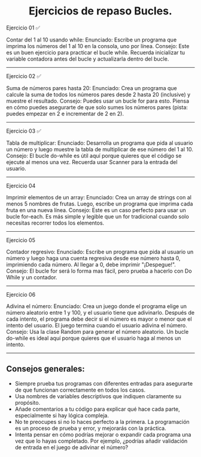 <p align="cener" width="350">      
<h1 align="center" > Ejercicios de repaso Bucles.</h1>
</p>



Ejercicio 01 ✅

Contar del 1 al 10 usando while:
Enunciado: Escribe un programa que imprima los números del 1 al 10 en la consola, uno por línea.
Consejo: Este es un buen ejercicio para practicar el bucle while. Recuerda inicializar tu variable 
contadora antes del bucle y actualizarla dentro del bucle.

**************************************************************************************************************************************

Ejercicio 02 ✅ 

Suma de números pares hasta 20:
Enunciado: Crea un programa que calcule la suma de todos los números pares desde 2 hasta 20 (inclusive) y
muestre el resultado.
Consejo: Puedes usar un bucle for para esto. Piensa en cómo puedes asegurarte de que solo sumes los
números pares (pista: puedes empezar en 2 e incrementar de 2 en 2).

***************************************************************************************************************

Ejercicio 03 ✅

Tabla de multiplicar:
Enunciado: Desarrolla un programa que pida al usuario un número y luego muestre la tabla de multiplicar de
ese número del 1 al 10.
Consejo: El bucle do-while es útil aquí porque quieres que el código se ejecute al menos una vez. Recuerda
usar Scanner para la entrada del usuario.

***************************************************************************************************************

Ejercicio 04  

Imprimir elementos de un array:
Enunciado: Crea un array de strings con al menos 5 nombres de frutas. Luego, escribe un programa que imprima
cada fruta en una nueva línea.
Consejo: Este es un caso perfecto para usar un bucle for-each. Es más simple y legible que un for tradicional
cuando solo necesitas recorrer todos los elementos.

***************************************************************************************************************

Ejercicio 05 

Contador regresivo:
Enunciado: Escribe un programa que pida al usuario un número y luego haga una cuenta regresiva desde ese número
hasta 0, imprimiendo cada número. Al llegar a 0, debe imprimir "¡Despegue!".
Consejo: El bucle for será lo forma mas fácil, pero prueba a hacerlo con Do While y un contador.

***************************************************************************************************************

Ejercicio 06

Adivina el número:
Enunciado: Crea un juego donde el programa elige un número aleatorio entre 1 y 100, y el usuario tiene que
adivinarlo. Después de cada intento, el programa debe decir si el número es mayor o menor que el intento del usuario.
El juego termina cuando el usuario adivina el número.
Consejo: Usa la clase Random para generar el número aleatorio. Un bucle do-while es ideal aquí porque quieres que
el usuario haga al menos un intento.

***************************************************************************************************************

## Consejos generales:

- Siempre prueba tus programas con diferentes entradas para asegurarte de que funcionan correctamente en todos los casos.
- Usa nombres de variables descriptivos que indiquen claramente su propósito.
- Añade comentarios a tu código para explicar qué hace cada parte, especialmente si hay lógica compleja.
- No te preocupes si no lo haces perfecto a la primera. La programación es un proceso de prueba y error, y mejorarás
  con la práctica.
- Intenta pensar en cómo podrías mejorar o expandir cada programa una vez que lo hayas completado. Por ejemplo,
  ¿podrías añadir validación de entrada en el juego de adivinar el número?

